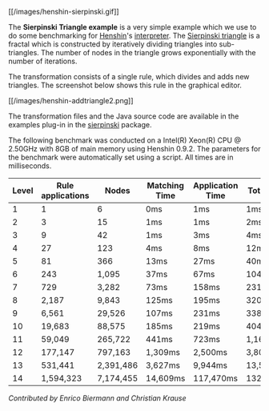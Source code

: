 [[/images/henshin-sierpinski.gif]]

The **Sierpinski Triangle example** is a very simple example which we
use to do some benchmarking for [Henshin](Home "wikilink")\'s
[interpreter](Interpreter "wikilink"). The [Sierpinski
triangle](http://en.wikipedia.org/wiki/Sierpinski_triangle) is a fractal
which is constructed by iteratively dividing triangles into
sub-triangles. The number of nodes in the triangle grows exponentially
with the number of iterations.

The transformation consists of a single rule, which divides and adds new
triangles. The screenshot below shows this rule in the graphical editor.

[[/images/henshin-addtriangle2.png]]

The transformation files and the Java source code are available in the
examples plug-in in the
[sierpinski](https://github.com/eclipse-henshin/henshin/tree/master/plugins/org.eclipse.emf.henshin.examples/src/org/eclipse/emf/henshin/examples/sierpinski/)
package.

The following benchmark was conducted on a Intel(R) Xeon(R) CPU @
2.50GHz with 8GB of main memory using Henshin 0.9.2. The parameters for
the benchmark were automatically set using a script. All times are in
milliseconds.

| Level | Rule applications | Nodes     | Matching Time | Application Time | Total Time |
|-------|-------------------|-----------|---------------|------------------|------------|
| 1     | 1                 | 6         | 0ms           | 1ms              | 1ms        |
| 2     | 3                 | 15        | 1ms           | 1ms              | 2ms        |
| 3     | 9                 | 42        | 1ms           | 3ms              | 4ms        |
| 4     | 27                | 123       | 4ms           | 8ms              | 12ms       |
| 5     | 81                | 366       | 13ms          | 27ms             | 40ms       |
| 6     | 243               | 1,095     | 37ms          | 67ms             | 104ms      |
| 7     | 729               | 3,282     | 73ms          | 158ms            | 231ms      |
| 8     | 2,187             | 9,843     | 125ms         | 195ms            | 320ms      |
| 9     | 6,561             | 29,526    | 107ms         | 231ms            | 338ms      |
| 10    | 19,683            | 88,575    | 185ms         | 219ms            | 404ms      |
| 11    | 59,049            | 265,722   | 441ms         | 723ms            | 1,164ms    |
| 12    | 177,147           | 797,163   | 1,309ms       | 2,500ms          | 3,809ms    |
| 13    | 531,441           | 2,391,486 | 3,627ms       | 9,944ms          | 13,571ms   |
| 14    | 1,594,323         | 7,174,455 | 14,609ms      | 117,470ms        | 132,079ms  |

*Contributed by Enrico Biermann and Christian Krause*

